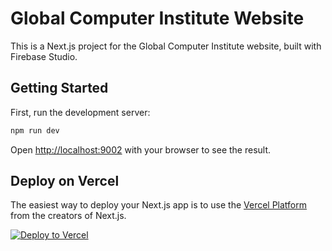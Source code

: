 # Global Computer Institute Website

This is a Next.js project for the Global Computer Institute website, built with Firebase Studio.

## Getting Started

First, run the development server:

```bash
npm run dev
```

Open [http://localhost:9002](http://localhost:9002) with your browser to see the result.

## Deploy on Vercel

The easiest way to deploy your Next.js app is to use the [Vercel Platform](https://vercel.com/new?utm_medium=default-template&filter=next.js&utm_source=create-next-app&utm_campaign=create-next-app-readme) from the creators of Next.js.

[![Deploy to Vercel](https://vercel.com/button)](https://vercel.com/new/clone?repository-url=https%3A%2F%2Fgithub.com%2Fsinghjiwan591-lgtm%2FCGI-2)
